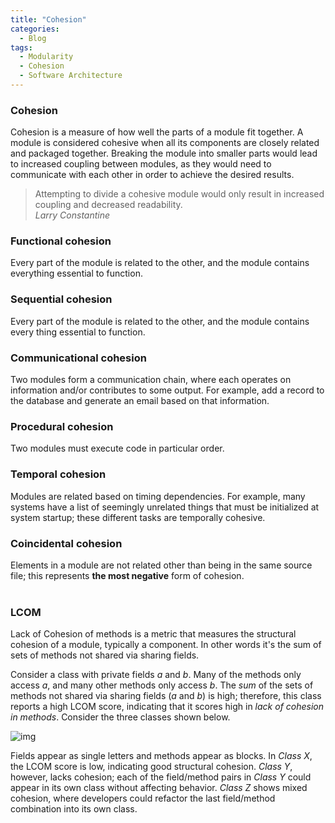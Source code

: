 ```yaml
---
title: "Cohesion"
categories:
  - Blog
tags:
  - Modularity
  - Cohesion
  - Software Architecture
---
```


### Cohesion 

Cohesion is a measure of how well the parts of a module fit together. A module is considered cohesive when all its components are closely related and packaged together. 
Breaking the module into smaller parts would lead to increased coupling between modules, as they would need to communicate with each other in order to achieve the desired results.

> Attempting to divide a cohesive module would only result in increased coupling and decreased readability. <br>
> <cite> Larry Constantine 

### Functional cohesion
Every part of the module is related to the other, and the module contains everything essential to function.
<br>

### Sequential cohesion
Every part of the module is related to the other, and the module contains every thing essential to function.
<br>

### Communicational cohesion
Two modules form a communication chain, where each operates on information and/or contributes to some output. For example, add a record to the database and generate an email based on that information.
<br>

### Procedural cohesion
Two modules must execute code in particular order.
<br>

### Temporal cohesion
Modules are related based on timing dependencies. For example, many systems have a list of seemingly unrelated things that must be initialized at system startup; these different tasks are temporally cohesive.
<br>

### Coincidental cohesion
Elements in a module are not related other than being in the same source file; this represents **the most negative** form of cohesion.
<br>
<br>

### LCOM

Lack of Cohesion of methods is a metric that measures the structural cohesion of a module, typically a component.
In other words it's the sum of sets of methods not shared via sharing fields.

Consider a class with private fields _a_ and _b_. Many of the methods only access _a_, and many other methods only access _b_.
The _sum_ of the sets of methods not shared via sharing fields (_a_ and _b_) is high; therefore, this class reports a high LCOM score, indicating that it scores high in _lack of cohesion in methods_.
Consider the three classes shown below.

![img]({{site.url}}/assets/blog_images/2022-10-12-concurrency-and-parallelism/cpu-visualization.png)


Fields appear as single letters and methods appear as blocks. In _Class X_, the LCOM score is low, indicating good structural cohesion. 
_Class Y_, however, lacks cohesion; each of the field/method pairs in _Class Y_ could appear in its own class without affecting behavior. 
_Class Z_ shows mixed cohesion, where developers could refactor the last field/method combination into its own class.